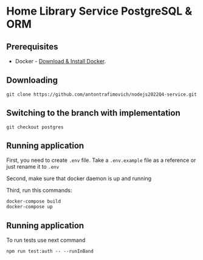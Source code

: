 # Home Library Service PostgreSQL & ORM

## Prerequisites

- Docker - [Download & Install Docker](https://docs.docker.com/get-docker/).

## Downloading

```
git clone https://github.com/antontrafimovich/nodejs2022Q4-service.git
```

## Switching to the branch with implementation

```
git checkout postgres
```

## Running application

First, you need to create `.env` file. Take a `.env.example` file as a reference or just rename it to `.env`

Second, make sure that docker daemon is up and running

Third, run this commands:

```
docker-compose build
docker-compose up
```

## Running application

To run tests use next command

```
npm run test:auth -- --runInBand
```

